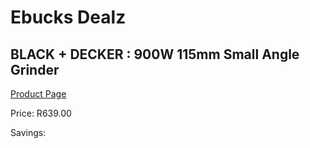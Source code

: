 
# Ebucks Dealz
## BLACK + DECKER : 900W 115mm Small Angle Grinder
[Product Page](https://www.ebucks.com/web/shop/productSelected.do?prodId=1202629088&catId=336131693)

Price: R639.00

Savings: 


	